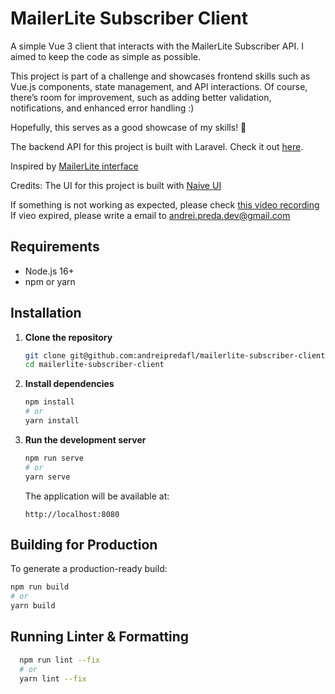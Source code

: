 # MailerLite Subscriber Client

A simple Vue 3 client that interacts with the MailerLite Subscriber API. I aimed to keep the code as simple as possible.

This project is part of a challenge and showcases frontend skills such as Vue.js components, state management, and API interactions. Of course, there’s room for improvement, such as adding better validation, notifications, and enhanced error handling :)

Hopefully, this serves as a good showcase of my skills! 🚀

The backend API for this project is built with Laravel. Check it out [here](https://github.com/andreipredafl/mailerlite-subscriber-api).

Inspired by [MailerLite interface](https://dashboard.mailerlite.com/subscribers)

Credits: The UI for this project is built with [Naive UI](https://www.naiveui.com/)

If something is not working as expected, please check [this video recording](https://vimeo.com/1062946855/e48c0f0b6a?share=copy)
If vieo expired, please write a email to andrei.preda.dev@gmail.com

## Requirements

-   Node.js 16+
-   npm or yarn

## Installation

1.  **Clone the repository**

    ```bash
    git clone git@github.com:andreipredafl/mailerlite-subscriber-client.git
    cd mailerlite-subscriber-client
    ```

2.  **Install dependencies**

    ```bash
    npm install
    # or
    yarn install
    ```

3.  **Run the development server**

    ```bash
    npm run serve
    # or
    yarn serve
    ```

    The application will be available at:

    ```
    http://localhost:8080
    ```

## Building for Production

To generate a production-ready build:

```bash
npm run build
# or
yarn build
```

## Running Linter & Formatting

```bash
  npm run lint --fix
  # or
  yarn lint --fix
```
